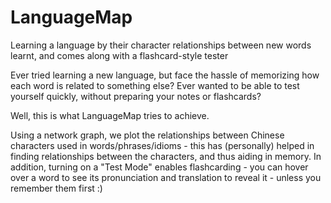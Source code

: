 # LanguageMap
Learning a language by their character relationships between new words learnt, and comes along with a flashcard-style tester

Ever tried learning a new language, but face the hassle of memorizing how each word is related to something else?
Ever wanted to be able to test yourself quickly, without preparing your notes or flashcards?

Well, this is what LanguageMap tries to achieve.

Using a network graph, we plot the relationships between Chinese characters used in words/phrases/idioms - this has (personally) helped in finding relationships between the characters, and thus aiding in memory.
In addition, turning on a "Test Mode" enables flashcarding - you can hover over a word to see its pronunciation and translation to reveal it - unless you remember them first :)


